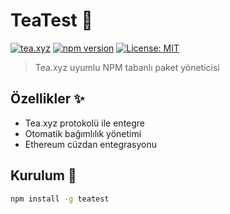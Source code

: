 # TeaTest 🍵

[![tea.xyz](https://img.shields.io/badge/tea.xyz-verified-green)](https://tea.xyz/github.com/esduez/TeaTest)
[![npm version](https://img.shields.io/npm/v/teatest)](https://www.npmjs.com/package/teatest)
[![License: MIT](https://img.shields.io/badge/License-MIT-yellow.svg)](https://opensource.org/licenses/MIT)

> Tea.xyz uyumlu NPM tabanlı paket yöneticisi

## Özellikler ✨
- Tea.xyz protokolü ile entegre
- Otomatik bağımlılık yönetimi
- Ethereum cüzdan entegrasyonu 

## Kurulum 🔧
```bash
npm install -g teatest

